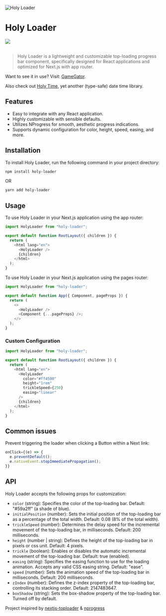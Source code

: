 ![Holy Loader](https://github.com/tomcru/holy-loader/assets/35841182/cd2d108a-6429-40c4-9881-df8b79cc9725)

<h1>Holy Loader</h1>
<a href="https://www.npmjs.com/package/holy-loader"><img src="https://img.shields.io/npm/v/holy-loader.svg?style=flat" /></a>
<br>
<br>

> Holy Loader is a lightweight and customizable top-loading progress bar component, specifically designed for React applications and optimized for Next.js with app router.

Want to see it in use? Visit: [GameGator](https://main.gamegator.net).

Also check out [Holy Time](https://github.com/badosz0/holy-time), yet another (type-safe) date time library.

## Features

- Easy to integrate with any React application.
- Highly customizable with sensible defaults.
- Utilizes NProgress for smooth, aesthetic progress indications.
- Supports dynamic configuration for color, height, speed, easing, and more.

## Installation

To install Holy Loader, run the following command in your project directory:

```bash
npm install holy-loader
```

OR

```bash
yarn add holy-loader
```

## Usage

To use Holy Loader in your Next.js application using the app router:

```typescript
import HolyLoader from "holy-loader";

export default function RootLayout({ children }) {
  return (
    <html lang="en">
      <HolyLoader />
      {children}
    </html>
  );
}
```

To use Holy Loader in your Next.js application using the pages router:

```typescript
import HolyLoader from "holy-loader";

export default function App({ Component, pageProps }) {
  return (
    <>
      <HolyLoader />
      <Component {...pageProps} />;
    </>
  );
}
```

### Custom Configuration

```typescript
import HolyLoader from "holy-loader";

export default function RootLayout({ children }) {
  return (
    <html lang="en">
      <HolyLoader
        color="#ff4500"
        height="1rem"
        trickleSpeed={250}
        easing="linear"
      />
      {children}
    </html>
  );
}
```

## Common issues

Prevent triggering the loader when clicking a Button within a Next link:

```typescript
onClick={(e) => {
  e.preventDefault();
  e.nativeEvent.stopImmediatePropagation();
}}
```

## API

Holy Loader accepts the following props for customization:

- `color` (string): Specifies the color of the top-loading bar. Default: "#59a2ff" (a shade of blue).
- `initialPosition` (number): Sets the initial position of the top-loading bar as a percentage of the total width. Default: 0.08 (8% of the total width).
- `trickleSpeed` (number): Determines the delay speed for the incremental movement of the top-loading bar, in milliseconds. Default: 200 milliseconds.
- `height` (number | string): Defines the height of the top-loading bar in pixels or css unit. Default: 4 pixels.
- `trickle` (boolean): Enables or disables the automatic incremental movement of the top-loading bar. Default: true (enabled).
- `easing` (string): Specifies the easing function to use for the loading animation. Accepts any valid CSS easing string. Default: "ease".
- `speed` (number): Sets the animation speed of the top-loading bar in milliseconds. Default: 200 milliseconds.
- `zIndex` (number): Defines the z-index property of the top-loading bar, controlling its stacking order. Default: 2147483647.
- `boxShadow` (string): Sets the box-shadow property of the top-loading bar. Turned off by default.

Project inspired by [nextjs-toploader](https://github.com/TheSGJ/nextjs-toploader) & [nprogress](https://github.com/rstacruz/nprogress)
